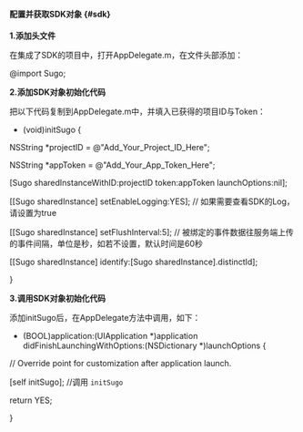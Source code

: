 #### 配置并获取SDK对象 {#sdk}

**1.添加头文件**

在集成了SDK的项目中，打开AppDelegate.m，在文件头部添加：

@import Sugo;

**2.添加SDK对象初始化代码**

把以下代码复制到AppDelegate.m中，并填入已获得的项目ID与Token：

- (void)initSugo {

NSString *projectID = @&quot;Add_Your_Project_ID_Here&quot;;

NSString *appToken = @&quot;Add_Your_App_Token_Here&quot;;

[Sugo sharedInstanceWithID:projectID token:appToken launchOptions:nil];

[[Sugo sharedInstance] setEnableLogging:YES]; // 如果需要查看SDK的Log，请设置为true

[[Sugo sharedInstance] setFlushInterval:5]; // 被绑定的事件数据往服务端上传的事件间隔，单位是秒，如若不设置，默认时间是60秒

[[Sugo sharedInstance] identify:[Sugo sharedInstance].distinctId];

}

**3.调用SDK对象初始化代码**

添加initSugo后，在AppDelegate方法中调用，如下：

- (BOOL)application:(UIApplication *)application didFinishLaunchingWithOptions:(NSDictionary *)launchOptions {

// Override point for customization after application launch.

[self initSugo]; //调用 `initSugo`

return YES;

}